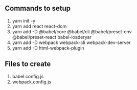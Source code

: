 ## Commands to setup

<ol>
  <li>yarn init -y</li>
  <li>yarn add react react-dom</li>
  <li>yarn add -D @babel/core @babel/cli @babel/preset-env @babel/preset-react babel-loaderyar</li>

  <li>yarn add -D webpack webpack-cli webpack-dev-server</li>
  <li>yarn add -D html-webpack-plugin</li>
</ol>

## Files to create

<ol>
  <li>babel.config.js</li>
  <li>webpack.config.js</li>
</ol>
